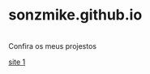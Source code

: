 <div style=background-color: #808080; padding: 20px; text-aling: center; border-radius: 10px;>

# sonzmike.github.io
<br> 
Confira os meus projestos

<a href="site01/index.html">site 1</a>
  
</div>
